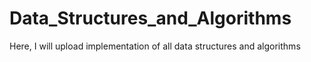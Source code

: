 # Data_Structures_and_Algorithms
Here, I will upload implementation of all data structures and algorithms
